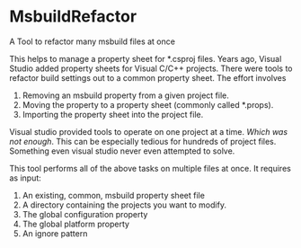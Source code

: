 # MsbuildRefactor
A Tool to refactor many msbuild files at once

This helps to manage a property sheet for *.csproj files. Years ago, Visual Studio added property sheets for Visual C/C++ projects. 
There were tools to refactor build settings out to a common property sheet. The effort involves 
  1. Removing an msbuild property from a given project file. 
  2. Moving the property to a property sheet (commonly called *.props). 
  3. Importing the property sheet into the project file.

Visual studio provided tools to operate on one project at a time. _Which was not enough_. 
This can be especially tedious for hundreds of project files. Something even visual studio never even attempted to solve. 

This tool performs all of the above tasks on multiple files at once. It requires as input:
  1. An existing, common, msbuild property sheet file
  2. A directory containing the projects you want to modify.
  3. The global configuration property
  4. The global platform property
  5. An ignore pattern
  
